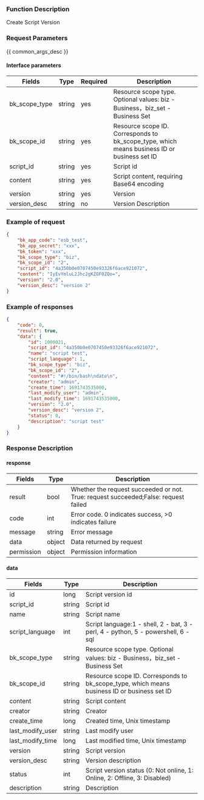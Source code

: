 ### Function Description

Create Script Version

### Request Parameters

{{ common_args_desc }}

#### Interface parameters

| Fields        | Type   | Required | Description                                                  |
| ------------- | ------ | -------- | ------------------------------------------------------------ |
| bk_scope_type | string | yes      | Resource scope type. Optional values: biz - Business，biz_set - Business Set |
| bk_scope_id   | string | yes      | Resource scope ID. Corresponds to bk_scope_type, which means business ID or business set ID |
| script_id     | string | yes      | Script id                                                    |
| content       | string | yes      | Script content, requiring Base64 encoding                    |
| version       | string | yes      | Version                                                      |
| version_desc  | string | no       | Version Description                                          |


### Example of request

```json
{
    "bk_app_code": "esb_test",
    "bk_app_secret": "xxx",
    "bk_token": "xxx",
    "bk_scope_type": "biz",
    "bk_scope_id": "2",
    "script_id": "4a350b0e0707450e93326f6ace921072",
    "content": "IyEvYmluL2Jhc2gKZGF0ZQo=",
    "version": "2.0",
    "version_desc": "version 2"
}
```

### Example of responses

```json
{
    "code": 0,
    "result": true,
    "data": {
        "id": 1000021,
        "script_id": "4a350b0e0707450e93326f6ace921072",
        "name": "script test",
        "script_language": 1,
        "bk_scope_type": "biz",
        "bk_scope_id": "2",
        "content": "#!/bin/bash\ndate\n",
        "creator": "admin",
        "create_time": 1691743535000,
        "last_modify_user": "admin",
        "last_modify_time": 1691743535000,
        "version": "2.0",
    	"version_desc": "version 2",
        "status": 0,
        "description": "script test"
	}
}
```

### Response Description

#### response

| Fields     | Type   | Description                                                  |
| ---------- | ------ | ------------------------------------------------------------ |
| result     | bool   | Whether the request succeeded or not. True: request succeeded;False: request failed |
| code       | int    | Error code. 0 indicates success, >0 indicates failure        |
| message    | string | Error message                                                |
| data       | object | Data returned by request                                     |
| permission | object | Permission information                                       |

#### data

| Fields            | Type   | Description                                                  |
| ----------------- | ------ | ------------------------------------------------------------ |
| id | long   | Script version id                                            |
| script_id         | string | Script id                                                    |
| name              | string | Script name                                                  |
| script_language   | int    | Script language:1 - shell, 2 - bat, 3 - perl, 4 - python, 5 - powershell, 6 - sql |
| bk_scope_type     | string | Resource scope type. Optional values: biz - Business，biz_set - Business Set |
| bk_scope_id       | string | Resource scope ID. Corresponds to bk_scope_type, which means business ID or business set ID |
| content           | string | Script content                                               |
| creator           | string | Creator                                                      |
| create_time       | long   | Created time, Unix timestamp                                 |
| last_modify_user  | string | Last modify user                                             |
| last_modify_time  | long   | Last modified time, Unix timestamp                           |
| version           | string | Script version                                               |
| version_desc      | string | Version description                                          |
| status            | int    | Script version status (0: Not online, 1: Online, 2: Offline, 3: Disabled) |
| description       | string | Description                                                  |
